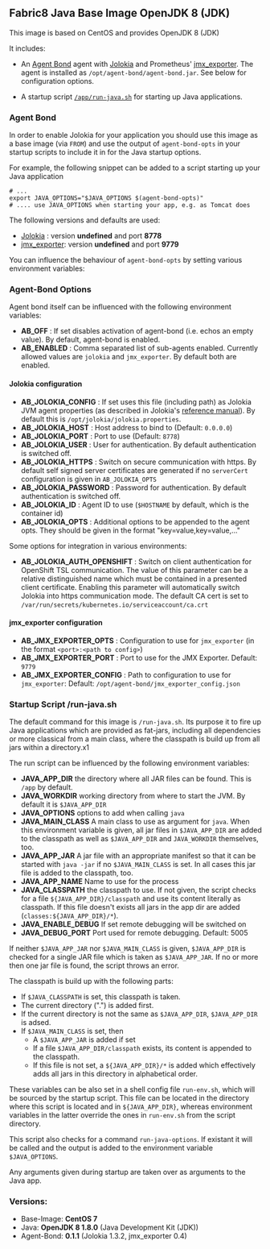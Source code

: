 ## Fabric8 Java Base Image OpenJDK 8 (JDK)

This image is based on CentOS and provides
OpenJDK 8 (JDK)

It includes:


* An [Agent Bond](https://github.com/fabric8io/agent-bond) agent with [Jolokia](http://www.jolokia.org) 
  and Prometheus' [jmx_exporter](https://github.com/prometheus/jmx_exporter). 
  The agent is installed as `/opt/agent-bond/agent-bond.jar`. See below for configuration options. 


* A startup script [`/app/run-java.sh`](#startup-script-run-javash) for starting up Java applications.

### Agent Bond

In order to enable Jolokia for your application you should use this 
image as a base image (via `FROM`) and use the output of `agent-bond-opts` in 
your startup scripts to include it in for the Java startup options. 

For example, the following snippet can be added to a script starting up your 
Java application

    # ...
    export JAVA_OPTIONS="$JAVA_OPTIONS $(agent-bond-opts)"
    # .... use JAVA_OPTIONS when starting your app, e.g. as Tomcat does

The following versions and defaults are used:

* [Jolokia](http://www.jolokia.org) : version **undefined** and port **8778**
* [jmx_exporter](https://github.com/prometheus/jmx_exporter): version **undefined** and port **9779**  

You can influence the behaviour of `agent-bond-opts` by setting various environment 
variables:

### Agent-Bond Options

Agent bond itself can be influenced with the following environment variables: 

* **AB_OFF** : If set disables activation of agent-bond (i.e. echos an empty value). By default, agent-bond is enabled.
* **AB_ENABLED** : Comma separated list of sub-agents enabled. Currently allowed values are `jolokia` and `jmx_exporter`. 
  By default both are enabled.


#### Jolokia configuration

* **AB_JOLOKIA_CONFIG** : If set uses this file (including path) as Jolokia JVM agent properties (as described 
  in Jolokia's [reference manual](http://www.jolokia.org/reference/html/agents.html#agents-jvm)). 
  By default this is `/opt/jolokia/jolokia.properties`. 
* **AB_JOLOKIA_HOST** : Host address to bind to (Default: `0.0.0.0`)
* **AB_JOLOKIA_PORT** : Port to use (Default: `8778`)
* **AB_JOLOKIA_USER** : User for authentication. By default authentication is switched off.
* **AB_JOLOKIA_HTTPS** : Switch on secure communication with https. By default self signed server certificates are generated
  if no `serverCert` configuration is given in `AB_JOLOKIA_OPTS`
* **AB_JOLOKIA_PASSWORD** : Password for authentication. By default authentication is switched off.
* **AB_JOLOKIA_ID** : Agent ID to use (`$HOSTNAME` by default, which is the container id)
* **AB_JOLOKIA_OPTS**  : Additional options to be appended to the agent opts. They should be given in the format 
  "key=value,key=value,..."

Some options for integration in various environments:

* **AB_JOLOKIA_AUTH_OPENSHIFT** : Switch on client authentication for OpenShift TSL communication. The value of this 
  parameter can be a relative distinguished name which must be contained in a presented client certificate. Enabling this
  parameter will automatically switch Jolokia into https communication mode. The default CA cert is set to 
  `/var/run/secrets/kubernetes.io/serviceaccount/ca.crt` 
  
#### jmx_exporter configuration 

* **AB_JMX_EXPORTER_OPTS** : Configuration to use for `jmx_exporter` (in the format `<port>:<path to config>`)
* **AB_JMX_EXPORTER_PORT** : Port to use for the JMX Exporter. Default: `9779`
* **AB_JMX_EXPORTER_CONFIG** : Path to configuration to use for `jmx_exporter`: Default: `/opt/agent-bond/jmx_exporter_config.json`



### Startup Script /run-java.sh

The default command for this image is `/run-java.sh`. Its purpose it
to fire up Java applications which are provided as fat-jars, including
all dependencies or more classical from a main class, where the
classpath is build up from all jars within a directory.x1

The run script can be influenced by the following environment variables:

* **JAVA_APP_DIR** the directory where all JAR files can be
  found. This is `/app` by default.
* **JAVA_WORKDIR** working directory from where to start the JVM. By
  default it is `$JAVA_APP_DIR`
* **JAVA_OPTIONS** options to add when calling `java`
* **JAVA_MAIN_CLASS** A main class to use as argument for `java`. When
  this environment variable is given, all jar files in `$JAVA_APP_DIR`
  are added to the classpath as well as `$JAVA_APP_DIR` and
  `JAVA_WORKDIR` themselves, too.
* **JAVA_APP_JAR** A jar file with an appropriate manifest so that it
  can be started with `java -jar` if no `$JAVA_MAIN_CLASS` is set. In all
  cases this jar file is added to the classpath, too.
* **JAVA_APP_NAME** Name to use for the process
* **JAVA_CLASSPATH** the classpath to use. If not given, the script checks 
  for a file `${JAVA_APP_DIR}/classpath` and use its content literally 
  as classpath. If this file doesn't exists all jars in the app dir are 
  added (`classes:${JAVA_APP_DIR}/*`). 
* **JAVA_ENABLE_DEBUG** If set remote debugging will be switched on
* **JAVA_DEBUG_PORT** Port used for remote debugging. Default: 5005


If neither `$JAVA_APP_JAR` nor `$JAVA_MAIN_CLASS` is given,
`$JAVA_APP_DIR` is checked for a single JAR file which is taken as
`$JAVA_APP_JAR`. If no or more then one jar file is found, the script
throws an error. 

The classpath is build up with the following parts:

* If `$JAVA_CLASSPATH` is set, this classpath is taken.
* The current directory (".") is added first.
* If the current directory is not the same as `$JAVA_APP_DIR`, `$JAVA_APP_DIR` is adsed. 
* If `$JAVA_MAIN_CLASS` is set, then 
  - A `$JAVA_APP_JAR` is added if set
  - If a file `$JAVA_APP_DIR/classpath` exists, its content is appended to the classpath. 
  - If this file is not set, a `${JAVA_APP_DIR}/*` is added which effectively adds all 
    jars in this directory in alphabetical order. 

These variables can be also set in a
shell config file `run-env.sh`, which will be sourced by 
the startup script. This file can be located in the directory where 
this script is located and in `${JAVA_APP_DIR}`, whereas environment 
variables in the latter override the ones in `run-env.sh` from the script 
directory.

This script also checks for a command `run-java-options`. If existant it will be
called and the output is added to the environment variable `$JAVA_OPTIONS`.

Any arguments given during startup are taken over as arguments to the
Java app. 

### Versions:

* Base-Image: **CentOS 7**
* Java: **OpenJDK 8 1.8.0** (Java Development Kit (JDK))
* Agent-Bond: **0.1.1** (Jolokia 1.3.2, jmx_exporter 0.4)
